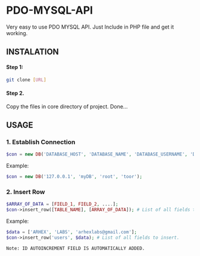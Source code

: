 # PDO-MYSQL-API
Very easy to use PDO MYSQL API. Just Include in PHP file and get it working.

## INSTALATION 
#### Step 1:
```bash
git clone [URL]
```
#### Step 2.
Copy the files in core directory of project.
Done...

## USAGE
### 1. Establish Connection
```php
$con = new DB('DATABASE_HOST', 'DATABASE_NAME', 'DATABASE_USERNAME', 'DATABASE_PASSWORD');
```
Example:
```php
$con = new DB('127.0.0.1', 'myDB', 'root', 'toor');
```
### 2. Insert Row
```php
$ARRAY_OF_DATA = [FIELD_1, FIELD_2, ....];
$con->insert_row([TABLE_NAME], [ARRAY_OF_DATA]); # List of all fields to insert.
```
Example:
```php
$data = ['ARHEX', 'LABS', 'arhexlabs@gmail.com'];
$con->insert_row('users', $data); # List of all fields to insert.
```
``````Note: ID AUTOINCREMENT FIELD IS AUTOMATICALLY ADDED.``````
